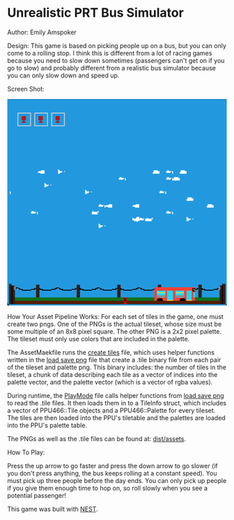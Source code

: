# Unrealistic PRT Bus Simulator

Author: Emily Amspoker

Design: This game is based on picking people up on a bus, but you can only come to a rolling stop. I think this is different from a lot of racing games because you need to slow down sometimes (passengers can't get on if you go to slow) and probably different from a realistic bus simulator because you can only slow down and speed up.

Screen Shot:

![Screen Shot](Screenshot.png)

How Your Asset Pipeline Works:
For each set of tiles in the game, one must create two pngs. One of the PNGs is the actual tileset, whose size must be some multiple of an 8x8 pixel square. The other PNG is a 2x2 pixel palette. The tileset must only use colors that are included in the palette. 

The AssetMaekfile runs the [create tiles](create_tiles.cpp) file, which uses helper functions written in the [load save png](load_save_png.cpp) file that create a .tile binary file from each pair of the tileset and palette png. This binary includes: the number of tiles in the tileset, a chunk of data describing each tile as a vector of indices into the palette vector, and the palette vector (which is a vector of rgba values).

During runtime, the [PlayMode](PlayMode.cpp) file calls helper functions from [load save png](load_save_png.cpp) to read the .tile files. It then loads them in to a TileInfo struct, which includes a vector of PPU466::Tile objects and a PPU466::Palette for every tileset. The tiles are then loaded into the PPU's tiletable and the palettes are loaded into the PPU's palette table.

The PNGs as well as the .tile files can be found at: [dist/assets](dist/assets).

How To Play:

Press the up arrow to go faster and press the down arrow to go slower (if you don't press anything, the bus keeps rolling at a constant speed). You must pick up three people before the day ends. You can only pick up people if you give them enough time to hop on, so roll slowly when you see a potential passenger!


This game was built with [NEST](NEST.md).

